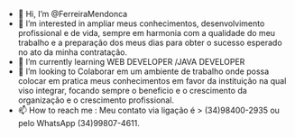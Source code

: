 - 👋 Hi, I’m @FerreiraMendonca
- 👀 I’m interested in ampliar meus conhecimentos, desenvolvimento profissional e de vida, sempre em harmonia com a qualidade do meu trabalho e a preparação dos meus dias para obter o sucesso esperado no ato da minha contratação.
- 🌱 I’m currently learning  WEB DEVELOPER /JAVA DEVELOPER
- 💞️ I’m looking to Colaborar em um ambiente de trabalho onde possa colocar em pratica meus conhecimentos em favor da instituição na qual viso integrar, focando sempre o beneficio e o crescimento da organização e o crescimento profissional.
- 📫 How to reach me : Meu contato via ligação é > (34)98400-2935 ou pelo WhatsApp (34)99807-4611.

<!--
FerreiraMendonca/FerreiraMendonca is a ✨ special ✨ repository because its `README.md` (this file) appears on your GitHub profile.
You can click the Preview link to take a look at your changes.
--->
